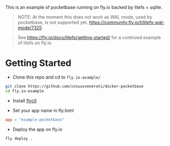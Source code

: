 This is an example of pocketbase running on fly.io backed by litefs + sqlite.

> NOTE: At the moment this does not work as WAL mode, used by pocketbase, is not supported yet. https://community.fly.io/t/litefs-wal-mode/7325

> See https://fly.io/docs/litefs/getting-started/ for a contrived example of litefs on fly.io.

# Getting Started

- Clone this repo and cd to `fly.io-example/`

```bash
git clone https://github.com/insuusvenerati/docker-pocketbase
cd fly.io-example
```

- Install [flyctl](https://fly.io/docs/hands-on/install-flyctl/)

- Set your app name in fly.toml

```toml
app = "example-pocketbase"
```

- Deploy the app on fly.io

```bash
fly deploy .
```
